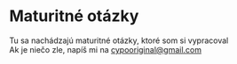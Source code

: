 # Maturitné otázky
Tu sa nachádzajú maturitné otázky, ktoré som si vypracoval  
Ak je niečo zle, napíš mi na [cypooriginal@gmail.com](mailto:cypooriginal@gmail.com)